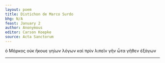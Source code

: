 ```yaml
---
layout: poem
title: Distichon de Marco Surdo
bhg: N/A
feast: January 2
author: Anonymous
editor: Carson Koepke
source: Acta Sanctorum
---
```


ὁ Μάρκος οὐκ ἤκουε γηίων λόγων
καὶ πρὶν λιπεῖν γῆν ὦτα γῆθεν ἐξάγων

---
